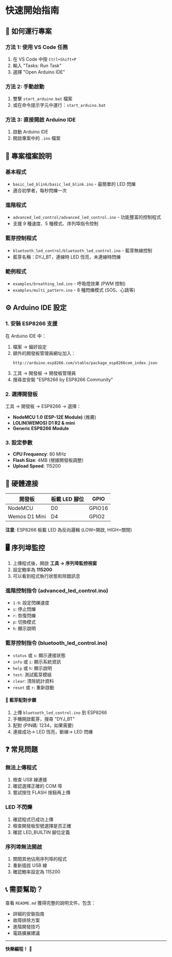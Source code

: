 # 快速開始指南

## 🚀 如何運行專案

### 方法 1: 使用 VS Code 任務
1. 在 VS Code 中按 `Ctrl+Shift+P`
2. 輸入 "Tasks: Run Task"
3. 選擇 "Open Arduino IDE"

### 方法 2: 手動啟動
1. 雙擊 `start_arduino.bat` 檔案
2. 或在命令提示字元中運行：`start_arduino.bat`

### 方法 3: 直接開啟 Arduino IDE
1. 啟動 Arduino IDE
2. 開啟專案中的 `.ino` 檔案

## 📁 專案檔案說明

### 基本程式
- `basic_led_blink/basic_led_blink.ino` - 最簡單的 LED 閃爍
- 適合初學者，每秒閃爍一次

### 進階程式  
- `advanced_led_control/advanced_led_control.ino` - 功能豐富的控制程式
- 支援 9 種速度、5 種模式、序列埠指令控制

### 藍芽控制程式
- `bluetooth_led_control/bluetooth_led_control.ino` - 藍芽無線控制
- 藍芽名稱：DYJ_BT，連線時 LED 恆亮，未連線時閃爍

### 範例程式
- `examples/breathing_led.ino` - 呼吸燈效果 (PWM 控制)
- `examples/multi_pattern.ino` - 8 種閃爍模式 (SOS、心跳等)

## ⚙️ Arduino IDE 設定

### 1. 安裝 ESP8266 支援
在 Arduino IDE 中：
1. 檔案 → 偏好設定
2. 額外的開發板管理員網址加入：
   ```
   http://arduino.esp8266.com/stable/package_esp8266com_index.json
   ```
3. 工具 → 開發板 → 開發板管理員
4. 搜尋並安裝 "ESP8266 by ESP8266 Community"

### 2. 選擇開發板
工具 → 開發板 → ESP8266 → 選擇：
- **NodeMCU 1.0 (ESP-12E Module)** (推薦)
- **LOLIN(WEMOS) D1 R2 & mini**
- **Generic ESP8266 Module**

### 3. 設定參數
- **CPU Frequency**: 80 MHz
- **Flash Size**: 4MB (根據開發板調整)
- **Upload Speed**: 115200

## 🔌 硬體連接

| 開發板 | 板載 LED 腳位 | GPIO |
|--------|--------------|------|
| NodeMCU | D0 | GPIO16 |
| Wemos D1 Mini | D4 | GPIO2 |

**注意**: ESP8266 板載 LED 為反向邏輯 (LOW=開啟, HIGH=關閉)

## 🖥️ 序列埠監控

1. 上傳程式後，開啟 **工具 → 序列埠監控視窗**
2. 設定鮑率為 **115200**
3. 可以看到程式執行狀態和除錯訊息

### 進階控制指令 (advanced_led_control.ino)
- `1-9`: 設定閃爍速度
- `s`: 停止閃爍
- `r`: 恢復閃爍  
- `p`: 切換模式
- `h`: 顯示說明

### 藍芽控制指令 (bluetooth_led_control.ino)
- `status` 或 `s`: 顯示連接狀態
- `info` 或 `i`: 顯示系統資訊
- `help` 或 `h`: 顯示說明
- `test`: 測試藍芽模組
- `clear`: 清除統計資料
- `reset` 或 `r`: 重新啟動

#### 📱 藍芽配對步驟
1. 上傳 `bluetooth_led_control.ino` 到 ESP8266
2. 手機開啟藍芽，搜尋 "DYJ_BT"
3. 配對 (PIN碼: 1234，如果需要)
4. 連接成功→ LED 恆亮，斷線→ LED 閃爍

## ❓ 常見問題

### 無法上傳程式
1. 檢查 USB 線連接
2. 確認選擇正確的 COM 埠
3. 嘗試按住 FLASH 按鈕再上傳

### LED 不閃爍
1. 確認程式已成功上傳
2. 檢查開發板型號選擇是否正確
3. 確認 LED_BUILTIN 腳位定義

### 序列埠無法開啟
1. 關閉其他佔用序列埠的程式
2. 重新插拔 USB 線
3. 確認鮑率設定為 115200

## 📞 需要幫助？

查看 `README.md` 獲得完整的說明文件，包含：
- 詳細的安裝指南
- 故障排除方案
- 進階開發技巧
- 電路擴展建議

---
**快樂編程！** 🎯
